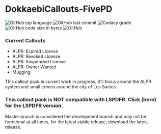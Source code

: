 # DokkaebiCallouts-FivePD

![GitHub top language](https://img.shields.io/github/languages/top/xSklzxDokkaebi/DokkaebiCallouts-FivePD?style=for-the-badge)
![GitHub last commit](https://img.shields.io/github/last-commit/xSklzxDokkaebi/DokkaebiCallouts-FivePD?style=for-the-badge)
![Codacy grade](https://img.shields.io/codacy/grade/7aaee8a9dcb941c9b245333a59967b15?style=for-the-badge)
![GitHub code size in bytes](https://img.shields.io/github/languages/code-size/xSklzxDokkaebi/DokkaebiCallouts-FivePD?style=for-the-badge)
![GitHub](https://img.shields.io/github/license/xSklzxDokkaebi/DokkaebiCallouts-FivePD?style=for-the-badge)

### Current Callouts
- ALPR: Expired License
- ALPR: Revoked License
- ALPR: Suspended License
- ALPR: Owner Wanted
- Mugging

This callout pack is current work in progress, it'll focus around the ALPR system and small crimes around the city of Los Santos. 

### This callout pack is NOT compatible with LSPDFR. Click (here) for the LSPDFR version.

Master branch is considered the development branch and may not be functional at all times, for the latest stable release, download the latest release.
